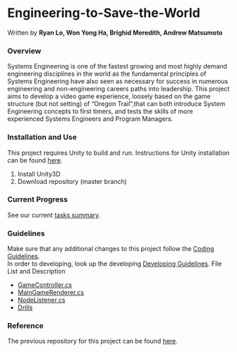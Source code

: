 # Engineering-to-Save-the-World

Written by **Ryan Lo, Won Yong Ha, Brighid Meredith, Andrew Matsumoto**

### Overview
Systems Engineering is one of the fastest growing and most highly demand engineering disciplines in the world as the fundamental principles of Systems Engineering have also seen as necessary for success in numerous engineering and non-engineering careers paths into leadership. This project aims to develop a video game experience, loosely based on the game structure (but not setting) of “Oregon Trail”,that can both introduce System Engineering concepts to first timers, and tests the skills of more experienced Systems Engineers and Program Managers.

### Installation and Use
This project requires Unity to build and run. Instructions for Unity installation can be found [here](https://docs.unity3d.com/Manual/InstallingUnity.html).
1. Install Unity3D
2. Download repository (master branch)

### Current Progress
See our current [tasks summary](Documents/TasksProgress.md).

### Guidelines
Make sure that any additional changes to this project follow the [Coding Guidelines](Documents/CodingGuideline.md). </br>
In order to developing, look up the developing [Developing Guidelines](Documents/DevelopingGuideline.md).
File List and Description
* [GameController.cs](Documents/GameControllerDescription.md)
* [MainGameRenderer.cs](Documents/MainGameRendererDescription.md)
* [NodeListener.cs](Documents/NodeListenerDescription.md)
* [Drills](Documents/DrillDescription.md)
### Reference
The previous repository for this project can be found [here](https://github.com/hpmsora/Project---Engineering-to-Save-the-world/tree/master).
